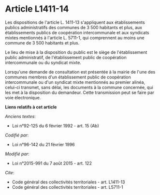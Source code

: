 # Article L1411-14

Les dispositions de l'article L. 1411-13 s'appliquent aux établissements publics administratifs des communes de 3 500
habitants et plus, aux établissements publics de coopération intercommunale et aux syndicats mixtes mentionnés à l'article L.
5711-1, qui comprennent au moins une commune de 3 500 habitants et plus. 

Le lieu de mise à la disposition du public est le siège de l'établissement public administratif, de l'établissement public de
coopération intercommunale ou du syndicat mixte.

Lorsqu'une demande de consultation est présentée à la mairie de l'une des communes membres d'un établissement public de
coopération intercommunale ou d'un syndicat mixte mentionnés au premier alinéa, celui-ci transmet, sans délai, les documents
à la commune concernée, qui les met à la disposition du demandeur. Cette transmission peut se faire par voie électronique.

**Liens relatifs à cet article**

_Anciens textes_:

  - Loi n°92-125 du 6 février 1992 - art. 15 (Ab)

_Codifié par_:

  - Loi n°96-142 du 21 février 1996

_Modifié par_:

  - Loi n°2015-991 du 7 août 2015 - art. 122

_Cite_:

  - Code général des collectivités territoriales - art. L1411-13
  - Code général des collectivités territoriales - art. L5711-1
